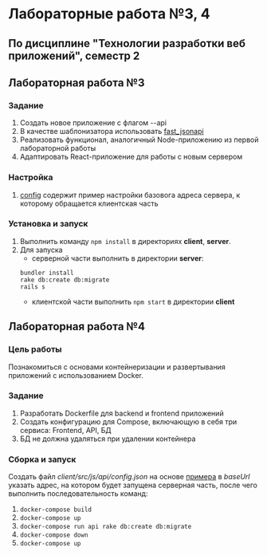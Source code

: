 # Лабораторные работа №3, 4 #
## По дисциплине "Технологии разработки веб приложений", семестр 2 ##
## Лабораторная работа №3 ##
### Задание ###
1. Создать новое приложение с флагом --api
2. В качестве шаблонизатора использовать [fast_jsonapi](https://github.com/Netflix/fast_jsonapi)
3. Реализовать функционал, аналогичный Node-приложению из первой лабораторной работы
4. Адаптировать React-приложение для работы с новым сервером


### Настройка ###
1. [config](client/src/js/api/config.json.sample) содержит пример настройки базовога адреса сервера, к которому обращается клиентская часть

### Установка и запуск ###
1. Выполнить команду `npm install` в директориях **client**, **server**.
2. Для запуска
    * серверной части выполнить в директории **server**:
    ```
    bundler install
    rake db:create db:migrate
    rails s
    ```
    * клиентской части выполнить `npm start` в директории **client**

## Лабораторная работа №4 ##
### Цель работы ###
Познакомиться с основами контейнеризации и развертывания приложений с использованием Docker.

### Задание ###
1. Разработать Dockerfile для backend и frontend приложений
2. Создать конфигурацию для Compose, включающую в себя три сервиса: Frontend, API, БД
3. БД не должна удаляться при удалении контейнера

### Сборка и запуск ###
Создать файл *client/src/js/api/config.json* на основе [примера](client/src/js/api/config.json.sample)
в *baseUrl* указать адрес, на котором будет запущена серверная часть, после чего выполнить последовательность команд:

1. `docker-compose build`
2. `docker-compose up`
3. `docker-compose run api rake db:create db:migrate`
4. `docker-compose down`
5. `docker-compose up`
